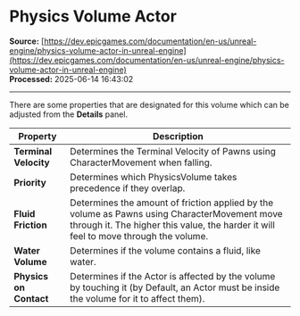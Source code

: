 # Physics Volume Actor

**Source:** [https://dev.epicgames.com/documentation/en-us/unreal-engine/physics-volume-actor-in-unreal-engine](https://dev.epicgames.com/documentation/en-us/unreal-engine/physics-volume-actor-in-unreal-engine)  
**Processed:** 2025-06-14 16:43:02

---

There are some properties that are designated for this volume which can be adjusted from the **Details** panel.

| Property | Description |
| --- | --- |
| **Terminal Velocity** | Determines the Terminal Velocity of Pawns using CharacterMovement when falling. |
| **Priority** | Determines which PhysicsVolume takes precedence if they overlap. |
| **Fluid Friction** | Determines the amount of friction applied by the volume as Pawns using CharacterMovement move through it. The higher this value, the harder it will feel to move through the volume. |
| **Water Volume** | Determines if the volume contains a fluid, like water. |
| **Physics on Contact** | Determines if the Actor is affected by the volume by touching it (by Default, an Actor must be inside the volume for it to affect them). |